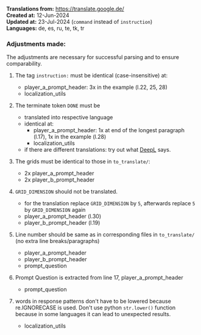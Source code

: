 **Translations from:** https://translate.google.de/  
**Created at:** 12-Jun-2024  
**Updated at:** 23-Jul-2024 (`command` instead of `instruction`)  
**Languages:** de, es, ru, te, tk, tr

### Adjustments made:

The adjustments are necessary for successful parsing and to ensure comparability.

1. The tag `instruction:` must be identical (case-insensitive) at:
   - player_a_prompt_header: 3x in the example (l.22, 25, 28)
   - localization_utils

1. The terminate token `DONE` must be
   - translated into respective language
   - identical at:
     - player_a_prompt_header: 1x at end of the longest paragraph (l.17), 1x in the example (l.28)
     - localization_utils
   - if there are different translations: try out what [DeepL](https://www.deepl.com/de/translator) says.

1. The grids must be identical to those in `to_translate/`:
   - 2x player_a_prompt_header
   - 2x player_b_prompt_header

1. `GRID_DIMENSION` should not be translated.
   - for the translation replace `GRID_DIMENSION` by `5`, afterwards replace `5` by `GRID_DIMENSION` again
   - player_a_prompt_header (l.30)
   - player_b_prompt_header (l.19)

1. Line number should be same as in corresponding files in `to_translate/` (no extra line breaks/paragraphs)
   - player_a_prompt_header
   - player_b_prompt_header
   - prompt_question

1. Prompt Question is extracted from line 17, player_a_prompt_header
   - prompt_question

1. words in response patterns don't have to be lowered because re.IGNORECASE is used. Don't use python `str.lower()` function because in some languages it can lead to unexpected results.
   - localization_utils

